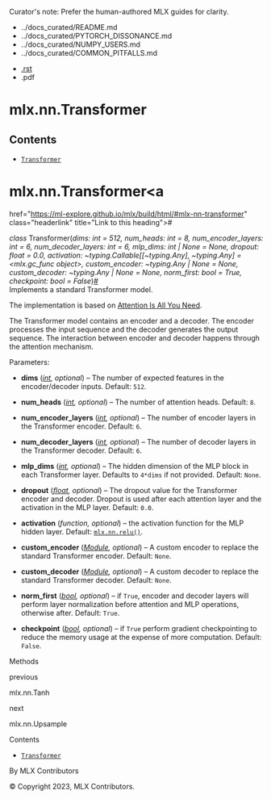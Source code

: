 Curator's note: Prefer the human-authored MLX guides for clarity.
- ../docs_curated/README.md
- ../docs_curated/PYTORCH_DISSONANCE.md
- ../docs_curated/NUMPY_USERS.md
- ../docs_curated/COMMON_PITFALLS.md


<div id="main-content" class="bd-main" role="main">

<div class="sbt-scroll-pixel-helper">

</div>

<div class="bd-content">

<div class="bd-article-container">

<div class="bd-header-article d-print-none">

<div class="header-article-items header-article__inner">

<div class="header-article-items__start">

<div class="header-article-item">

<span class="fa-solid fa-bars"></span>

</div>

</div>

<div class="header-article-items__end">

<div class="header-article-item">

<div class="article-header-buttons">

<a href="https://github.com/ml-explore/mlx"
class="btn btn-sm btn-source-repository-button"
data-bs-placement="bottom" data-bs-toggle="tooltip" target="_blank"
title="Source repository"><span class="btn__icon-container"> <em></em>
</span></a>

<div class="dropdown dropdown-download-buttons">

- <a
  href="https://ml-explore.github.io/mlx/build/html/_sources/python/nn/_autosummary/mlx.nn.Transformer.rst"
  class="btn btn-sm btn-download-source-button dropdown-item"
  data-bs-placement="left" data-bs-toggle="tooltip" target="_blank"
  title="Download source file"><span class="btn__icon-container">
  <em></em> </span> <span class="btn__text-container">.rst</span></a>
- <span class="btn__icon-container"> </span>
  <span class="btn__text-container">.pdf</span>

</div>

<span class="btn__icon-container"> </span>

<span class="fa-solid fa-list"></span>

</div>

</div>

</div>

</div>

</div>

<div id="jb-print-docs-body" class="onlyprint">

# mlx.nn.Transformer

<div id="print-main-content">

<div id="jb-print-toc">

<div>

## Contents

</div>

- <a
  href="https://ml-explore.github.io/mlx/build/html/#mlx.nn.Transformer"
  class="reference internal nav-link"><span class="pre"><code
  class="docutils literal notranslate">Transformer</code></span></a>

</div>

</div>

</div>

<div id="searchbox">

</div>

<div id="mlx-nn-transformer" class="section">

# mlx.nn.Transformer<a
href="https://ml-explore.github.io/mlx/build/html/#mlx-nn-transformer"
class="headerlink" title="Link to this heading">#</a>

*<span class="pre">class</span><span class="w"> </span>*<span class="sig-name descname"><span class="pre">Transformer</span></span><span class="sig-paren">(</span>*<span class="pre">dims:</span> <span class="pre">int</span> <span class="pre">=</span> <span class="pre">512,</span> <span class="pre">num_heads:</span> <span class="pre">int</span> <span class="pre">=</span> <span class="pre">8,</span> <span class="pre">num_encoder_layers:</span> <span class="pre">int</span> <span class="pre">=</span> <span class="pre">6,</span> <span class="pre">num_decoder_layers:</span> <span class="pre">int</span> <span class="pre">=</span> <span class="pre">6,</span> <span class="pre">mlp_dims:</span> <span class="pre">int</span> <span class="pre">\|</span> <span class="pre">None</span> <span class="pre">=</span> <span class="pre">None,</span> <span class="pre">dropout:</span> <span class="pre">float</span> <span class="pre">=</span> <span class="pre">0.0,</span> <span class="pre">activation:</span> <span class="pre">~typing.Callable\[\[~typing.Any\],</span> <span class="pre">~typing.Any\]</span> <span class="pre">=</span> <span class="pre">\<mlx.gc_func</span> <span class="pre">object\>,</span> <span class="pre">custom_encoder:</span> <span class="pre">~typing.Any</span> <span class="pre">\|</span> <span class="pre">None</span> <span class="pre">=</span> <span class="pre">None,</span> <span class="pre">custom_decoder:</span> <span class="pre">~typing.Any</span> <span class="pre">\|</span> <span class="pre">None</span> <span class="pre">=</span> <span class="pre">None,</span> <span class="pre">norm_first:</span> <span class="pre">bool</span> <span class="pre">=</span> <span class="pre">True,</span> <span class="pre">checkpoint:</span> <span class="pre">bool</span> <span class="pre">=</span> <span class="pre">False</span>*<span class="sig-paren">)</span><a
href="https://ml-explore.github.io/mlx/build/html/#mlx.nn.Transformer"
class="headerlink" title="Link to this definition">#</a>  
Implements a standard Transformer model.

The implementation is based on
<a href="https://arxiv.org/abs/1706.03762"
class="reference external">Attention Is All You Need</a>.

The Transformer model contains an encoder and a decoder. The encoder
processes the input sequence and the decoder generates the output
sequence. The interaction between encoder and decoder happens through
the attention mechanism.

Parameters<span class="colon">:</span>  
- **dims**
  (<a href="https://docs.python.org/3/library/functions.html#int"
  class="reference external" title="(in Python v3.13)"><em>int</em></a>*,*
  *optional*) – The number of expected features in the encoder/decoder
  inputs. Default: <span class="pre">`512`</span>.

- **num_heads**
  (<a href="https://docs.python.org/3/library/functions.html#int"
  class="reference external" title="(in Python v3.13)"><em>int</em></a>*,*
  *optional*) – The number of attention heads. Default:
  <span class="pre">`8`</span>.

- **num_encoder_layers**
  (<a href="https://docs.python.org/3/library/functions.html#int"
  class="reference external" title="(in Python v3.13)"><em>int</em></a>*,*
  *optional*) – The number of encoder layers in the Transformer encoder.
  Default: <span class="pre">`6`</span>.

- **num_decoder_layers**
  (<a href="https://docs.python.org/3/library/functions.html#int"
  class="reference external" title="(in Python v3.13)"><em>int</em></a>*,*
  *optional*) – The number of decoder layers in the Transformer decoder.
  Default: <span class="pre">`6`</span>.

- **mlp_dims**
  (<a href="https://docs.python.org/3/library/functions.html#int"
  class="reference external" title="(in Python v3.13)"><em>int</em></a>*,*
  *optional*) – The hidden dimension of the MLP block in each
  Transformer layer. Defaults to <span class="pre">`4*dims`</span> if
  not provided. Default: <span class="pre">`None`</span>.

- **dropout**
  (<a href="https://docs.python.org/3/library/functions.html#float"
  class="reference external" title="(in Python v3.13)"><em>float</em></a>*,*
  *optional*) – The dropout value for the Transformer encoder and
  decoder. Dropout is used after each attention layer and the activation
  in the MLP layer. Default: <span class="pre">`0.0`</span>.

- **activation** (*function,* *optional*) – the activation function for
  the MLP hidden layer. Default: <a
  href="https://ml-explore.github.io/mlx/build/html/python/nn/_autosummary_functions/mlx.nn.relu.html#mlx.nn.relu"
  class="reference internal" title="mlx.nn.relu"><span class="pre"><code
  class="sourceCode python">mlx.nn.relu()</code></span></a>.

- **custom_encoder** (<a
  href="https://ml-explore.github.io/mlx/build/html/python/nn/module.html#mlx.nn.Module"
  class="reference internal" title="mlx.nn.Module"><em>Module</em></a>*,*
  *optional*) – A custom encoder to replace the standard Transformer
  encoder. Default: <span class="pre">`None`</span>.

- **custom_decoder** (<a
  href="https://ml-explore.github.io/mlx/build/html/python/nn/module.html#mlx.nn.Module"
  class="reference internal" title="mlx.nn.Module"><em>Module</em></a>*,*
  *optional*) – A custom decoder to replace the standard Transformer
  decoder. Default: <span class="pre">`None`</span>.

- **norm_first**
  (<a href="https://docs.python.org/3/library/functions.html#bool"
  class="reference external" title="(in Python v3.13)"><em>bool</em></a>*,*
  *optional*) – if <span class="pre">`True`</span>, encoder and decoder
  layers will perform layer normalization before attention and MLP
  operations, otherwise after. Default: <span class="pre">`True`</span>.

- **checkpoint**
  (<a href="https://docs.python.org/3/library/functions.html#bool"
  class="reference external" title="(in Python v3.13)"><em>bool</em></a>*,*
  *optional*) – if <span class="pre">`True`</span> perform gradient
  checkpointing to reduce the memory usage at the expense of more
  computation. Default: <span class="pre">`False`</span>.

Methods

<div class="pst-scrollable-table-container">

</div>

</div>

<div class="prev-next-area">

<a
href="https://ml-explore.github.io/mlx/build/html/python/nn/_autosummary/mlx.nn.Tanh.html"
class="left-prev" title="previous page"><em></em></a>

<div class="prev-next-info">

previous

mlx.nn.Tanh

</div>

<a
href="https://ml-explore.github.io/mlx/build/html/python/nn/_autosummary/mlx.nn.Upsample.html"
class="right-next" title="next page"></a>

<div class="prev-next-info">

next

mlx.nn.Upsample

</div>

</div>

</div>

<div class="bd-sidebar-secondary bd-toc">

<div class="sidebar-secondary-items sidebar-secondary__inner">

<div class="sidebar-secondary-item">

<div class="page-toc tocsection onthispage">

Contents

</div>

- <a
  href="https://ml-explore.github.io/mlx/build/html/#mlx.nn.Transformer"
  class="reference internal nav-link"><span class="pre"><code
  class="docutils literal notranslate">Transformer</code></span></a>

</div>

</div>

</div>

</div>

<div class="bd-footer-content__inner container">

<div class="footer-item">

By MLX Contributors

</div>

<div class="footer-item">

© Copyright 2023, MLX Contributors.  

</div>

<div class="footer-item">

</div>

<div class="footer-item">

</div>

</div>

</div>
